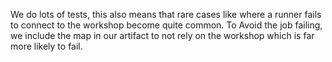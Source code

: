 We do lots of tests, this also means that rare cases like where a runner fails to connect to the workshop become quite common.
To Avoid the job failing, we include the map in our artifact to not rely on the workshop which is far more likely to fail.